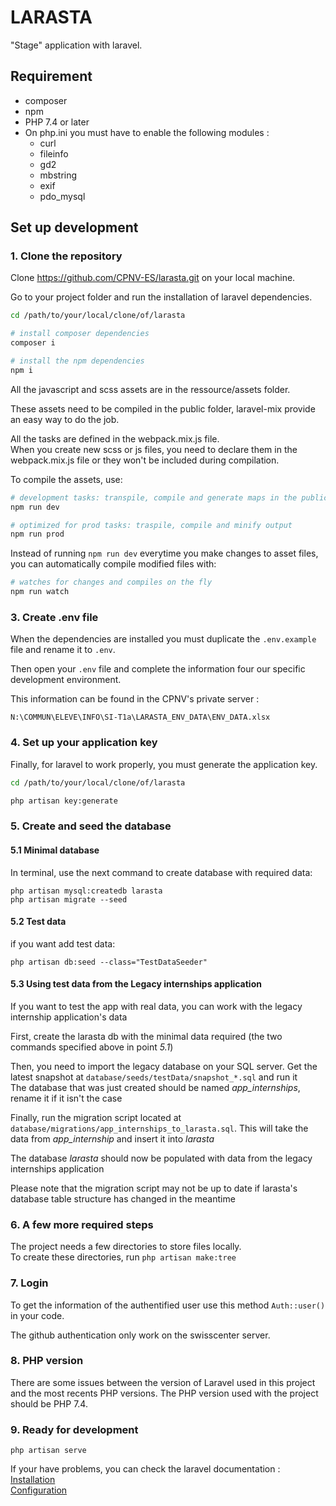 # LARASTA

"Stage" application with laravel.

## Requirement
* composer
* npm
* PHP 7.4 or later
* On php.ini you must have to enable the following modules :
  * curl
  * fileinfo
  * gd2
  * mbstring
  * exif
  * pdo_mysql

## Set up development

### 1. Clone the repository
Clone https://github.com/CPNV-ES/larasta.git on your local machine.

Go to your project folder and run the installation of laravel dependencies.

```bash
cd /path/to/your/local/clone/of/larasta

# install composer dependencies
composer i

# install the npm dependencies
npm i
```

All the javascript and scss assets are in the ressource/assets folder.

These assets need to be compiled in the public folder, laravel-mix provide an easy way to do the job.

All the tasks are defined in the webpack.mix.js file. 
\
When you create new scss or js files, you need to declare them in the webpack.mix.js file or they won't be included during compilation.

To compile the assets, use:
```bash
# development tasks: transpile, compile and generate maps in the public folder
npm run dev

# optimized for prod tasks: traspile, compile and minify output
npm run prod
```

Instead of running `npm run dev` everytime you make changes to asset files, you can automatically compile modified files with:
```bash
# watches for changes and compiles on the fly
npm run watch
```


### 3. Create .env file
When the dependencies are installed you must duplicate the ``.env.example`` file and rename it to ``.env``.

Then open your ``.env`` file and complete the information four our specific development environment.

This information can be found in the CPNV's private server : 

``N:\COMMUN\ELEVE\INFO\SI-T1a\LARASTA_ENV_DATA\ENV_DATA.xlsx``

### 4. Set up your application key
Finally, for laravel to work properly, you must generate the application key.

```bash
cd /path/to/your/local/clone/of/larasta

php artisan key:generate
```

### 5. Create and seed the database

#### 5.1 Minimal database

In terminal, use the next command to create database with required data:
```
php artisan mysql:createdb larasta
php artisan migrate --seed
```

#### 5.2 Test data 

if you want add test data:
```
php artisan db:seed --class="TestDataSeeder"
```

#### 5.3 Using test data from the Legacy internships application

If you want to test the app with real data, you can work with the legacy internship application's data

First, create the larasta db with the minimal data required (the two commands specified above in point *5.1*)

Then, you need to import the legacy database on your SQL server. Get the latest snapshot at `database/seeds/testData/snapshot_*.sql` and run it
\
The database that was just created should be named *app_internships*, rename it if it isn't the case

Finally, run the migration script located at `database/migrations/app_internships_to_larasta.sql`. This will take the data from *app_internship* and insert it into *larasta*

The database *larasta* should now be populated with data from the legacy internships application 

Please note that the migration script may not be up to date if larasta's database table structure has changed in the meantime 

### 6. A few more required steps

The project needs a few directories to store files locally. 
\
To create these directories, run `php artisan make:tree`

### 7. Login
To get the information of the authentified user use this method `Auth::user()` in your code.

The github authentication only work on the swisscenter server.

### 8. PHP version
There are some issues between the version of Laravel used in this project and the most recents PHP versions. The PHP version used with the project should be PHP 7.4.

### 9. Ready for development
```
php artisan serve
```

If your have problems, you can check the laravel documentation :  
[Installation](https://laravel.com/docs/5.5/installation)  
[Configuration](https://laravel.com/docs/5.5/configuration)
